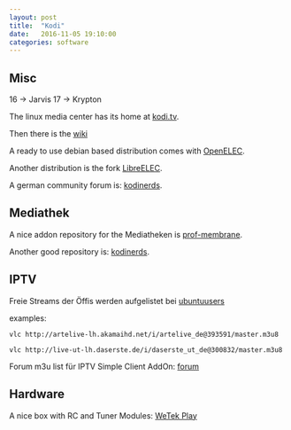 ```yaml
---
layout: post
title:  "Kodi"
date:   2016-11-05 19:10:00
categories: software
---
```



## Misc

16 -> Jarvis
17 -> Krypton

The linux media center has its home at [kodi.tv][home].

Then there is the [wiki][wiki]

A ready to use debian based distribution comes with [OpenELEC][elec1].

Another distribution is the fork [LibreELEC][elec2].

A german community forum is: [kodinerds][nerds].


## Mediathek
A nice addon repository for the Mediatheken is [prof-membrane][membr].

Another good repository is: [kodinerds][nerdrepo].


## IPTV

Freie Streams der Öffis werden aufgelistet bei [ubuntuusers][ubuntu]

examples:

```
vlc http://artelive-lh.akamaihd.net/i/artelive_de@393591/master.m3u8
```

```
vlc http://live-ut-lh.daserste.de/i/daserste_ut_de@300832/master.m3u8
```

Forum m3u list für IPTV Simple Client AddOn: [forum][m3u]


## Hardware
A nice box with RC and Tuner Modules: [WeTek Play][wetek]



[wiki]:     http://kodi.wiki
[home]:	    https://kodi.tv
[elec1]:    http://openelec.tv/
[elec2]:    https://libreelec.tv/2016/03/lets-rock-this-gig/
[nerds]:    https://www.kodinerds.net
[nerdrepo]: https://github.com/kodinerds
[membr]:    https://github.com/prof-membrane/repository.membrane/wiki
[wetek]:    http://wetekplay.de/index.html
[ubuntu]:   https://wiki.ubuntuusers.de/Internet-TV/Stationen/
[m3u]:      https://www.kodinerds.net/index.php/Thread/49562-So-richtig-legale-m3u/?postID=279728#post279728
